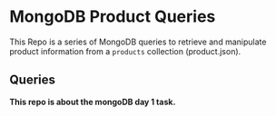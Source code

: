 # MongoDB Product Queries

This Repo is a series of MongoDB queries to retrieve and manipulate product information from a `products` collection (product.json).

## Queries

**This repo is about the mongoDB day 1 task.**
